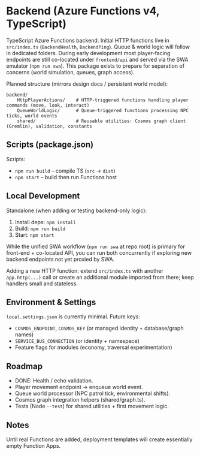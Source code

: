 # Backend (Azure Functions v4, TypeScript)

TypeScript Azure Functions backend. Initial HTTP functions live in `src/index.ts` (`BackendHealth`, `BackendPing`). Queue & world logic will follow in dedicated folders. During early development most player-facing endpoints are still co-located under `frontend/api` and served via the SWA emulator (`npm run swa`). This package exists to prepare for separation of concerns (world simulation, queues, graph access).

Planned structure (mirrors design docs / persistent world model):

```
backend/
	HttpPlayerActions/    # HTTP-triggered functions handling player commands (move, look, interact)
	QueueWorldLogic/      # Queue-triggered functions processing NPC ticks, world events
	shared/               # Reusable utilities: Cosmos graph client (Gremlin), validation, constants
```

## Scripts (package.json)

Scripts:

- `npm run build` – compile TS (`src` -> `dist`)
- `npm start` – build then run Functions host

## Local Development

Standalone (when adding or testing backend-only logic):

1. Install deps: `npm install`
2. Build: `npm run build`
3. Start: `npm start`

While the unified SWA workflow (`npm run swa` at repo root) is primary for front-end + co-located API, you can run both concurrently if exploring new backend endpoints not yet proxied by SWA.

Adding a new HTTP function: extend `src/index.ts` with another `app.http(...)` call or create an additional module imported from there; keep handlers small and stateless.

## Environment & Settings

`local.settings.json` is currently minimal. Future keys:

- `COSMOS_ENDPOINT`, `COSMOS_KEY` (or managed identity + database/graph names)
- `SERVICE_BUS_CONNECTION` (or identity + namespace)
- Feature flags for modules (economy, traversal experimentation)

## Roadmap

- DONE: Health / echo validation.
- Player movement endpoint → enqueue world event.
- Queue world processor (NPC patrol tick, environmental shifts).
- Cosmos graph integration helpers (shared/graph.ts).
- Tests (Node `--test`) for shared utilities + first movement logic.

## Notes

Until real Functions are added, deployment templates will create essentially empty Function Apps.
